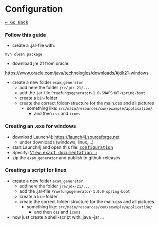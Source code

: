 # Configuration

[<kbd>&larr; Go Back</kbd>](../../README.md)

### Follow this guide

- create a .jar-file with:

```
mvn clean package
```

- download jre 21 from oracle:

https://www.oracle.com/java/technologies/downloads/#jdk21-windows

- create a new folder ``exam_generator``
    - add here the folder ``jre/jdk-21/...``
    - add the .jar-file ``Pruefungsgenerator-1.0-SNAPSHOT-spring-boot``
    - create a ``bin``-folder
    - create the correct folder-structure for the main.css and all pictures
        - something like: ``src/main/resources/com/example/application/``
            - and then ``css`` and ``icons``

### Creating an .exe for windows

- download Launch4j: https://launch4j.sourceforge.net
    - under downloads (windows, linux,...)
- start Launch4j and open this file: [<kbd>configuration</kbd>](../../config/launch_config.xml)
- Specify:
  [<kbd>View exact documentation &rarr;</kbd>](windows_config.md)
- zip the ``exam_generator`` and publish to github-releases

### Creating a script for linux

- create a new folder ``exam_generator``
    - add here the folder ``jre/jdk-21/...``
    - add the .jar-file ``Pruefungsgenerator-1.0.0-spring-boot``
    - create a ``bin``-folder
    - create the correct folder-structure for the main.css and all pictures
        - something like: ``src/main/resources/com/example/application/``
            - and then ``css`` and ``icons``
- now just create a shell-script with: java -jar ...